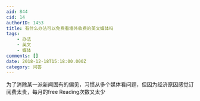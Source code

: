 ```yaml
---
aid: 844
cid: 14
authorID: 1453
title: 有什么办法可以免费看墙外收费的英文媒体吗
tags:
    - 办法
    - 英文
    - 媒体
comments: []
date: 2018-12-18T15:18:00.000Z
category: 问答
---
```


为了消除某一派新闻固有的偏见，习惯从多个媒体看问题，但因为经济原因感觉订阅费太贵，每月的free Reading次数又太少
